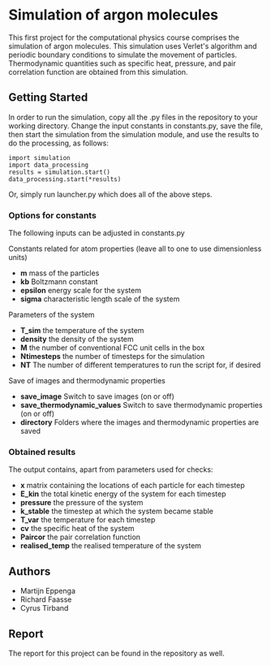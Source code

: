 # Simulation of argon molecules 

This first project for the computational physics course comprises the simulation of argon molecules. This simulation uses Verlet's algorithm and periodic boundary conditions to simulate the movement of particles. 
Thermodynamic quantities such as specific heat, pressure, and pair correlation function are obtained from this simulation.

## Getting Started
In order to run the simulation, copy all the .py files in the repository to your working directory. Change the input constants in constants.py, save the file, then start the simulation from the simulation module, and use the results to do the processing, as follows:

```
import simulation
import data_processing
results = simulation.start()
data_processing.start(*results)
```

Or, simply run launcher.py which does all of the above steps.

### Options for constants

The following inputs can be adjusted in constants.py

Constants related for atom properties (leave all to one to use dimensionless units)
* **m** mass of the particles
* **kb** Boltzmann constant
* **epsilon** energy scale for the system
* **sigma** characteristic length scale of the system

Parameters of the system
* **T_sim** the temperature of the system
* **density** the density of the system 
* **M** the number of conventional FCC unit cells in the box
* **Ntimesteps** the number of timesteps for the simulation
* **NT** The number of different temperatures to run the script for, if desired

Save of images and thermodynamic properties 
* **save_image** Switch to save images (on or off)
* **save_thermodynamic_values** Switch to save thermodynamic properties (on or off)
* **directory** Folders where the images and thermodynamic properties are saved


### Obtained results
The output contains, apart from parameters used for checks:
* **x** matrix containing the locations of each particle for each timestep
* **E_kin** the total kinetic energy of the system for each timestep
* **pressure** the pressure of the system
* **k_stable** the timestep at which the system became stable
* **T_var** the temperature for each timestep
* **cv** the specific heat of the system
* **Paircor** the pair correlation function
* **realised_temp** the realised temperature of the system


## Authors
* Martijn Eppenga
* Richard Faasse
* Cyrus Tirband 

## Report
The report for this project can be found in the repository as well.
